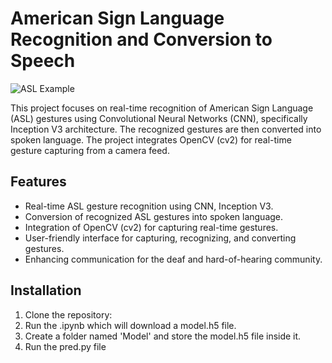 # American Sign Language Recognition and Conversion to Speech

![ASL Example]([https://github.com/harshils06/ASL-Recognition-and-Speech-Conversion/blob/main/models/result.jpg])

This project focuses on real-time recognition of American Sign Language (ASL) gestures using Convolutional Neural Networks (CNN), specifically Inception V3 architecture. The recognized gestures are then converted into spoken language. The project integrates OpenCV (cv2) for real-time gesture capturing from a camera feed.

## Features

- Real-time ASL gesture recognition using CNN, Inception V3.
- Conversion of recognized ASL gestures into spoken language.
- Integration of OpenCV (cv2) for capturing real-time gestures.
- User-friendly interface for capturing, recognizing, and converting gestures.
- Enhancing communication for the deaf and hard-of-hearing community.

## Installation

1. Clone the repository:
2. Run the .ipynb which will download a model.h5 file.
3. Create a folder named 'Model' and store the model.h5 file inside it.
4. Run the pred.py file
